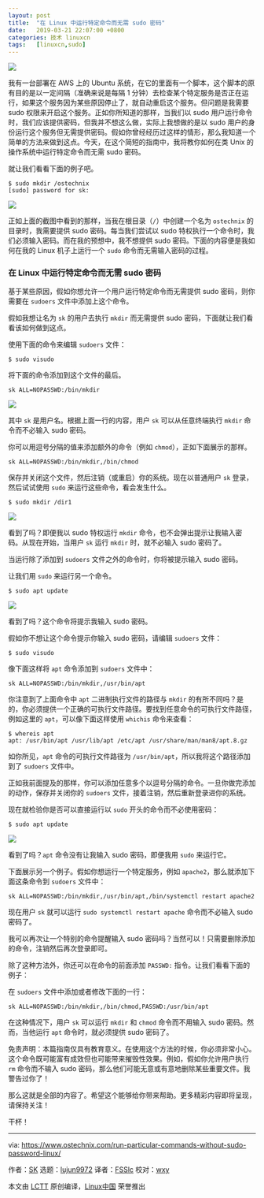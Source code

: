 ```yaml
---
layout: post
title:	"在 Linux 中运行特定命令而无需 sudo 密码"
date:	2019-03-21 22:07:00 +0800 
categories:	技术 linuxcn 
tags:	[linuxcn,sudo]
---
```



![](/Asserts/Images//attachment/album/201903/21/221055u5h7d5qnh3i5bb3z.jpg)


我有一台部署在 AWS 上的 Ubuntu 系统，在它的里面有一个脚本，这个脚本的原有目的是以一定间隔（准确来说是每隔 1 分钟）去检查某个特定服务是否正在运行，如果这个服务因为某些原因停止了，就自动重启这个服务。但问题是我需要 sudo 权限来开启这个服务。正如你所知道的那样，当我们以 sudo 用户运行命令时，我们应该提供密码，但我并不想这么做，实际上我想做的是以 sudo 用户的身份运行这个服务但无需提供密码。假如你曾经经历过这样的情形，那么我知道一个简单的方法来做到这点。今天，在这个简短的指南中，我将教你如何在类 Unix 的操作系统中运行特定命令而无需 sudo 密码。


就让我们看看下面的例子吧。



```
$ sudo mkdir /ostechnix
[sudo] password for sk:
```

![](/Asserts/Images//attachment/album/201903/21/220736gwgslfn6gsnlcxph.png)


正如上面的截图中看到的那样，当我在根目录（`/`）中创建一个名为 `ostechnix` 的目录时，我需要提供 sudo 密码。每当我们尝试以 sudo 特权执行一个命令时，我们必须输入密码。而在我的预想中，我不想提供 sudo 密码。下面的内容便是我如何在我的 Linux 机子上运行一个 `sudo` 命令而无需输入密码的过程。


### 在 Linux 中运行特定命令而无需 sudo 密码


基于某些原因，假如你想允许一个用户运行特定命令而无需提供 sudo 密码，则你需要在 `sudoers` 文件中添加上这个命令。


假如我想让名为 `sk` 的用户去执行 `mkdir` 而无需提供 sudo 密码，下面就让我们看看该如何做到这点。


使用下面的命令来编辑 `sudoers` 文件：



```
$ sudo visudo
```

将下面的命令添加到这个文件的最后。



```
sk ALL=NOPASSWD:/bin/mkdir
```

![](/Asserts/Images//attachment/album/201903/21/220737b9bcm330639wdwjd.png)


其中 `sk` 是用户名。根据上面一行的内容，用户 `sk` 可以从任意终端执行 `mkdir` 命令而不必输入 sudo 密码。


你可以用逗号分隔的值来添加额外的命令（例如 `chmod`），正如下面展示的那样。



```
sk ALL=NOPASSWD:/bin/mkdir,/bin/chmod
```

保存并关闭这个文件，然后注销（或重启）你的系统。现在以普通用户 `sk` 登录，然后试试使用 `sudo` 来运行这些命令，看会发生什么。



```
$ sudo mkdir /dir1
```

![](/Asserts/Images//attachment/album/201903/21/220738v3bincinnb19vc7v.png)


看到了吗？即便我以 sudo 特权运行 `mkdir` 命令，也不会弹出提示让我输入密码。从现在开始，当用户 `sk` 运行 `mkdir` 时，就不必输入 sudo 密码了。


当运行除了添加到 `sudoers` 文件之外的命令时，你将被提示输入 sudo 密码。


让我们用 `sudo` 来运行另一个命令。



```
$ sudo apt update
```

![](/Asserts/Images//attachment/album/201903/21/220739sqdvnju4oqvu6voo.png)


看到了吗？这个命令将提示我输入 sudo 密码。


假如你不想让这个命令提示你输入 sudo 密码，请编辑 `sudoers` 文件：



```
$ sudo visudo
```

像下面这样将 `apt` 命令添加到 `sudoers` 文件中：



```
sk ALL=NOPASSWD:/bin/mkdir,/usr/bin/apt
```

你注意到了上面命令中 `apt` 二进制执行文件的路径与 `mkdir` 的有所不同吗？是的，你必须提供一个正确的可执行文件路径。要找到任意命令的可执行文件路径，例如这里的 `apt`，可以像下面这样使用 `whichis` 命令来查看：



```
$ whereis apt
apt: /usr/bin/apt /usr/lib/apt /etc/apt /usr/share/man/man8/apt.8.gz
```

如你所见，`apt` 命令的可执行文件路径为 `/usr/bin/apt`，所以我将这个路径添加到了 `sudoers` 文件中。


正如我前面提及的那样，你可以添加任意多个以逗号分隔的命令。一旦你做完添加的动作，保存并关闭你的 `sudoers` 文件，接着注销，然后重新登录进你的系统。


现在就检验你是否可以直接运行以 `sudo` 开头的命令而不必使用密码：



```
$ sudo apt update
```

![](/Asserts/Images//attachment/album/201903/21/220740s1i1mr1rr9ddgomw.png)


看到了吗？`apt` 命令没有让我输入 sudo 密码，即便我用 `sudo` 来运行它。


下面展示另一个例子。假如你想运行一个特定服务，例如 `apache2`，那么就添加下面这条命令到 `sudoers` 文件中：



```
sk ALL=NOPASSWD:/bin/mkdir,/usr/bin/apt,/bin/systemctl restart apache2
```

现在用户 `sk` 就可以运行 `sudo systemctl restart apache` 命令而不必输入 sudo 密码了。


我可以再次让一个特别的命令提醒输入 sudo 密码吗？当然可以！只需要删除添加的命令，注销然后再次登录即可。


除了这种方法外，你还可以在命令的前面添加 `PASSWD:` 指令。让我们看看下面的例子：


在 `sudoers` 文件中添加或者修改下面的一行：



```
sk ALL=NOPASSWD:/bin/mkdir,/bin/chmod,PASSWD:/usr/bin/apt
```

在这种情况下，用户 `sk` 可以运行 `mkdir` 和 `chmod` 命令而不用输入 sudo 密码。然而，当他运行 `apt` 命令时，就必须提供 sudo 密码了。


免责声明：本篇指南仅具有教育意义。在使用这个方法的时候，你必须非常小心。这个命令既可能富有成效但也可能带来摧毁性效果。例如，假如你允许用户执行 `rm` 命令而不输入 sudo 密码，那么他们可能无意或有意地删除某些重要文件。我警告过你了！


那么这就是全部的内容了。希望这个能够给你带来帮助。更多精彩内容即将呈现，请保持关注！


干杯！




---


via: <https://www.ostechnix.com/run-particular-commands-without-sudo-password-linux/>


作者：[SK](https://www.ostechnix.com/author/sk/) 选题：[lujun9972](https://github.com/lujun9972) 译者：[FSSlc](https://github.com/FSSlc) 校对：[wxy](https://github.com/wxy)


本文由 [LCTT](https://github.com/LCTT/TranslateProject) 原创编译，[Linux中国](https://linux.cn/) 荣誉推出
